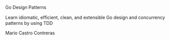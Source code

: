 Go Design Patterns

Learn idiomatic, eﬃcient, clean, and extensible
Go design and concurrency patterns by using TDD

Mario Castro Contreras